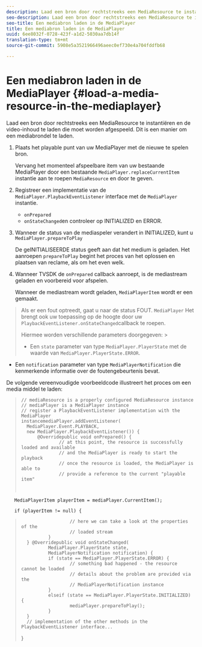 ```yaml
---
description: Laad een bron door rechtstreeks een MediaResource te instantiëren en de video-inhoud te laden die moet worden afgespeeld. Dit is een manier om een mediabrondel te laden.
seo-description: Laad een bron door rechtstreeks een MediaResource te instantiëren en de video-inhoud te laden die moet worden afgespeeld. Dit is een manier om een mediabrondel te laden.
seo-title: Een mediabron laden in de MediaPlayer
title: Een mediabron laden in de MediaPlayer
uuid: 6ee8032f-0728-423f-a1d2-5030aa7db14f
translation-type: tm+mt
source-git-commit: 5908e5a3521966496aeec0ef730e4a704fddfb68

---
```



# Een mediabron laden in de MediaPlayer {#load-a-media-resource-in-the-mediaplayer}

Laad een bron door rechtstreeks een MediaResource te instantiëren en de video-inhoud te laden die moet worden afgespeeld. Dit is een manier om een mediabrondel te laden.

1. Plaats het playable punt van uw MediaPlayer met de nieuwe te spelen bron.

   Vervang het momenteel afspeelbare item van uw bestaande MediaPlayer door een bestaande `MediaPlayer.replaceCurrentItem` instantie aan te roepen `MediaResource` en door te geven.

1. Registreer een implementatie van de `MediaPlayer.PlaybackEventListener` interface met de `MediaPlayer` instantie.

   * `onPrepared`
   * `onStateChanged`en controleer op INITIALIZED en ERROR.

1. Wanneer de status van de mediaspeler verandert in INITIALIZED, kunt u `MediaPlayer.prepareToPlay`

   De geINITIALISEERDE status geeft aan dat het medium is geladen. Het aanroepen `prepareToPlay` begint het proces van het oplossen en plaatsen van reclame, als om het even welk.
1. Wanneer TVSDK de `onPrepared` callback aanroept, is de mediastream geladen en voorbereid voor afspelen.

   Wanneer de mediastream wordt geladen, `MediaPlayerItem` wordt er een gemaakt.
>Als er een fout optreedt, gaat u naar de status FOUT. `MediaPlayer` Het brengt ook uw toepassing op de hoogte door uw `PlaybackEventListener.onStateChanged`callback te roepen.
>
>Hiermee worden verschillende parameters doorgegeven: >
>* Een `state` parameter van type `MediaPlayer.PlayerState` met de waarde van `MediaPlayer.PlayerState.ERROR`.
   >
   >
* Een `notification` parameter van type `MediaPlayerNotification` die kenmerkende informatie over de foutengebeurtenis bevat.


De volgende vereenvoudigde voorbeeldcode illustreert het proces om een media middel te laden:

>```java>
>// mediaResource is a properly configured MediaResource instance 
>// mediaPlayer is a MediaPlayer instance 
>// register a PlaybackEventListener implementation with the MediaPlayer  
>instancemediaPlayer.addEventListener( 
>   MediaPlayer.Event.PLAYBACK, 
>   new MediaPlayer.PlaybackEventListener()) { 
>       @Overridepublic void onPrepared() { 
>               // at this point, the resource is successfully loaded and available 
>               // and the MediaPlayer is ready to start the playback 
>               // once the resource is loaded, the MediaPlayer is able to 
>               // provide a reference to the current "playable item" 
> 
>        
       MediaPlayerItem playerItem = mediaPlayer.CurrentItem(); 
> 
>        
       if (playerItem != null) {     
>                       // here we can take a look at the properties of the     
>                       // loaded stream 
>               } 
>       } @Overridepublic void onStateChanged( 
>               MediaPlayer.PlayerState state,  
>               MediaPlayerNotification notification) { 
>               if (state == MediaPlayer.PlayerState.ERROR) { 
>                       // something bad happened - the resource cannot be loaded    
>                       // details about the problem are provided via the  
>                       // MediaPlayerNotification instance 
>               }  
>               elseif (state == MediaPlayer.PlayerState.INITIALIZED) {     
>                       mediaPlayer.prepareToPlay(); 
>               } 
>       } 
>       // implementation of the other methods in the PlaybackEventListener interface... 
>} 
>
>
```>


